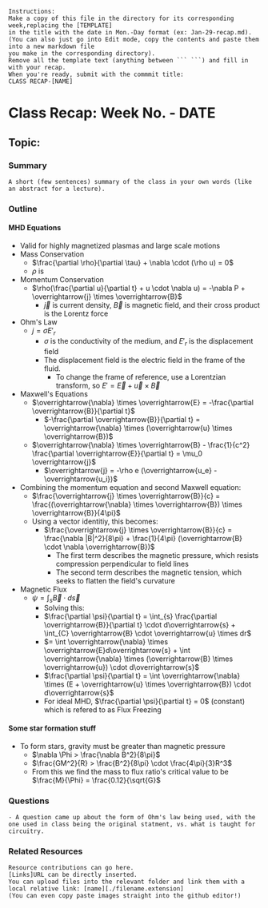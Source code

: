 ```
Instructions:
Make a copy of this file in the directory for its corresponding week,replacing the [TEMPLATE]
in the title with the date in Mon.-Day format (ex: Jan-29-recap.md).
(You can also just go into Edit mode, copy the contents and paste them into a new markdown file
you make in the corresponding directory).
Remove all the template text (anything between ``` ```) and fill in with your recap.
When you're ready, submit with the commmit title:
CLASS RECAP-[NAME]
```
# Class Recap: Week No. - DATE
## Topic: 

### Summary
```
A short (few sentences) summary of the class in your own words (like an abstract for a lecture). 
```

### Outline 
#### MHD Equations
  - Valid for highly magnetized plasmas and large scale motions
  - Mass Conservation
    - $\frac{\partial \rho}{\partial \tau} + \nabla \cdot (\rho u) = 0$
    - $\rho$ is
  - Momentum Conservation
    - $\rho(\frac{\partial u}{\partial t} + u \cdot \nabla u) = -\nabla P + \overrightarrow{j} \times \overrightarrow{B}$
      - $\overrightarrow{j}$ is current density, $\overrightarrow{B}$ is magnetic field, and their cross product is the Lorentz force
  - Ohm's Law
    - $j = \sigma E'_{r}$
      - $\sigma$ is the conductivity of the medium, and $E'_{r}$ is the displacement field
      - The displacement field is the electric field in the frame of the fluid.
        - To change the frame of reference, use a Lorentzian transform, so $E' = \overrightarrow{E} + \overrightarrow{u} \times \overrightarrow{B}$
  - Maxwell's Equations
    - $\overrightarrow{\nabla} \times \overrightarrow{E} = -\frac{\partial \overrightarrow{B}}{\partial t}$
      - $-\frac{\partial \overrightarrow{B}}{\partial t} = \overrightarrow{\nabla} \times (\overrightarrow{u} \times \overrightarrow{B})$
    - $\overrightarrow{\nabla} \times \overrightarrow{B} - \frac{1}{c^2} \frac{\partial \overrightarrow{E}}{\partial t} = \mu_0 \overrightarrow{j}$
      - $\overrightarrow{j} = -\rho e (\overrightarrow{u_e} - \overrightarrow{u_i})$
  - Combining the momentum equation and second Maxwell equation:
    - $\frac{\overrightarrow{j} \times \overrightarrow{B}}{c} = \frac{(\overrightarrow{\nabla} \times \overrightarrow{B}) \times \overrightarrow{B}}{4\pi}$
    - Using a vector identitiy, this becomes:
      - $\frac{\overrightarrow{j} \times \overrightarrow{B}}{c} = \frac{\nabla |B|^2}{8\pi} + \frac{1}{4\pi} (\overrightarrow{B} \cdot \nabla \overrightarrow{B})$
        - The first term describes the magnetic pressure, which resists compression perpendicular to field lines
        - The second term describes the magnetic tension, which seeks to flatten the field's curvature
  - Magnetic Flux
    - $\psi = \int_{s} \overrightarrow{B} \cdot d\overrightarrow{s}$
      -  Solving this:
      -  $\frac{\partial \psi}{\partial t} = \int_{s} \frac{\partial \overrightarrow{B}}{\partial t} \cdot d\overrightarrow{s} + \int_{C} \overrightarrow{B} \cdot \overrightarrow{u} \times dr$
      -  $= \int \overrightarrow{\nabla} \times \overrightarrow{E}d\overrightarrow{s} + \int \overrightarrow{\nabla} \times (\overrightarrow{B} \times \overrightarrow{u}) \cdot d\overrightarrow{s}$
      -  $\frac{\partial \psi}{\partial t} = \int \overrightarrow{\nabla} \times (E + \overrightarrow{u} \times \overrightarrow{B}) \cdot d\overrightarrow{s}$
      -  For ideal MHD, $\frac{\partial \psi}{\partial t} = 0$ (constant) which is refered to as Flux Freezing
#### Some star formation stuff
  - To form stars, gravity must be greater than magnetic pressure
    - $\nabla \Phi > \frac{\nabla B^2}{8\pi}$
    - $\frac{GM^2}{R} > \frac{B^2}{8\pi} \cdot \frac{4\pi}{3}R^3$
    - From this we find the mass to flux ratio's critical value to be $\frac{M}{\Phi} = \frac{0.12}{\sqrt{G}$

### Questions 
```
- A question came up about the form of Ohm's law being used, with the one used in class being the original statment, vs. what is taught for circuitry. 
```

### Related Resources
```
Resource contributions can go here.  
[Links]URL can be directly inserted.
You can upload files into the relevant folder and link them with a local relative link: [name][./filename.extension]
(You can even copy paste images straight into the github editor!)
```

